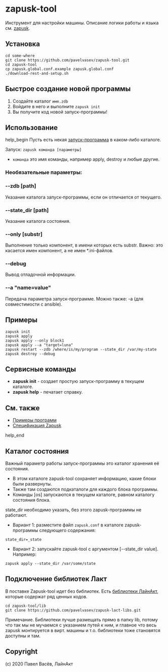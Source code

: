 # zapusk-tool

Инструмент для настройки машины. 
Описание логики работы и языка см. [zapusk](https://github.com/pavelvasev/zapusk).

## Установка
```
cd some-where
git clone https://github.com/pavelvasev/zapusk-tool.git
cd zapusk-tool
cp zapusk.global.conf.example zapusk.global.conf
./download-rest-and-setup.sh
```

## Быстрое создание новой программы

1. Создайте каталог `имя.zdb`
2. Войдите в него и выполните `zapusk init`
3. Вы получите код новой запуск-программы!

## Использование
help_begin
Пусть есть некая [запуск-программа](https://github.com/pavelvasev/zapusk/tree/master/examples/1-getting-started.zdb) в каком-либо каталоге.

Запуск: `zapusk команда [параметры]`

* `команда` это имя команды, например apply, destroy и любые другие.

### Необязательные параметры:

### --zdb [path]
Указание каталога запуск-программы, если он отличается от текущего.

### --state_dir [path]
Указание каталога состояния.

### --only [substr]
Выполнение только компонент, в имени которых есть substr. 
Важно: это касается имен компонент, а не имен *.ini-файлов.

### --debug
Вывод отладочной информации.

### --a "name=value"
Передача параметра запуск-программе.
Можно также: -a (для совместимости с ansible).

## Примеры
```
zapusk init
zapusk apply
zapusk apply --only block1
zapusk apply --a "target=luna"
zapusk restart --zdb /where/is/my/program --state_dir /var/my-state
zapusk destroy --debug
```

## Сервисные команды
* **zapusk init** - создает простую запуск-программу в текущем каталоге.
* **zapusk help** - печатает справку.

## См. также

* [Примеры программ](https://github.com/pavelvasev/zapusk/tree/master/examples/)
* [Спецификация Zapusk](https://github.com/pavelvasev/zapusk/blob/master/spec-1.md)

help_end

## Каталог состояния
Важный параметр работы запуск-программы это каталог хранения её состояния.

* В этом каталоге zapusk-tool сохраняет информацию, какие блоки были развернуты.
* Также там создаются подкаталоги для каждого блока программы.
* Команды [os] запускаются в текущем каталоге, равном каталогу состояния блока.

state_dir необходимо указать, без этого zapusk-программы не работают.

* Вариант 1: разместите файл `zapusk.conf` в каталоге zapusk-программы следующего содержания:
```
state_dir=_state
```

* Вариант 2: запускайте zapusk-tool с аргументом [--state_dir value]. Например:
```
zapusk apply --state_dir /var/some/state
```

## Подключение библиотек Лакт

В поставке Zapusk-tool идет без библиотек. 
Есть [библиотеки ЛайнАкт](https://github.com/pavelvasev/zapusk-lact-libs), которые содержат ряд ценных кодов.

```
cd zapusk-tool/lib
git clone https://github.com/pavelvasev/zapusk-lact-libs.git
```

Примечание. Библиотеки лучше размещать прямо в папку lib, потому что так мы не мучаемся с 
указанием путей к ним, и главное что весь zapusk монтируется в вирт. машины и т.о. 
библиотеки тоже становятся доступны и там.

## Copyright
(c) 2020 Павел Васёв, ЛайнАкт
